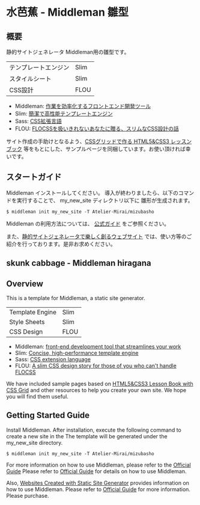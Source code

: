 # 水芭蕉 - Middleman 雛型

## 概要
静的サイトジェネレータ Middleman用の雛型です。

|                      |             |
|:---------------------|:------------|
| テンプレートエンジン | Slim        |
| スタイルシート       | Slim        |
| CSS設計              | FLOU        |

 * Middleman: [作業を効率化するフロントエンド開発ツール](https://middlemanapp.com/jp/)
 * Slim: [簡潔で高性能テンプレートエンジン](http://slim-lang.com)
 * Sass: [CSS拡張言語](https://sass-lang.com/)
 * FLOU: [FLOCSSを扱いきれないあなたに贈る、スリムなCSS設計の話](https://webnaut.jp/technology/20170407-2421/)

サイト作成の手助けとなるよう、[CSSグリッドで作る HTML5&CSS3 レッスンブック](https://www.amazon.co.jp/dp/4802611897) 等をもとにした、サンプルページを同梱しています。お使い頂ければ幸いです。

## スタートガイド

Middleman インストールしてください。
導入が終わりましたら、以下のコマンドを実行することで、
my_new_site ディレクトリ以下に 雛形が生成されます。

```
$ middleman init my_new_site -T Atelier-Mirai/mizubasho
```

Middleman の利用方法については、
[公式ガイド](https://middlemanapp.com/jp/basics/install/)
をご参照ください。

また、[静的サイトジェネレータで樂しく創るウェブサイト](https://techbookfest.org/product/try5dCm9MNT1QmvJsLmhni?productVariantID=9Z0CSsJ3bMCCfDEEznUu8y) では、使い方等のご紹介を行っております。是非お求めください。



## skunk cabbage - Middleman hiragana

## Overview
This is a template for Middleman, a static site generator.

|                      |             |
|:---------------------|:------------|
| Template Engine | Slim |
| Style Sheets | Slim |
| CSS Design | FLOU |

 * Middleman: [front-end development tool that streamlines your work](https://middlemanapp.com/jp/)
 * Slim: [Concise, high-performance template engine](http://slim-lang.com)
 * Sass: [CSS extension language](https://sass-lang.com/)
 * FLOU: [A slim CSS design story for those of you who can't handle FLOCSS](https://webnaut.jp/technology/20170407-2421/)

We have included sample pages based on [HTML5&CSS3 Lesson Book with CSS Grid](https://www.amazon.co.jp/dp/4802611897) and other resources to help you create your own site. We hope you will find them useful.

## Getting Started Guide

Install Middleman.
After installation, execute the following command to create a new site in the
The template will be generated under the my_new_site directory.

```
$ middleman init my_new_site -T Atelier-Mirai/mizubasho
```

For more information on how to use Middleman, please refer to the
[Official Guide](https://middlemanapp.com/jp/basics/install/)
Please refer to [Official Guide]() for details on how to use Middleman.

Also, [Websites Created with Static Site Generator](https://techbookfest.org/product/try5dCm9MNT1QmvJsLmhni?productVariantID=9Z0CSsJ3bMCCfDEEznUu8y) provides information on how to use Middleman. Please refer to [Official Guide]() for more information. Please purchase.
